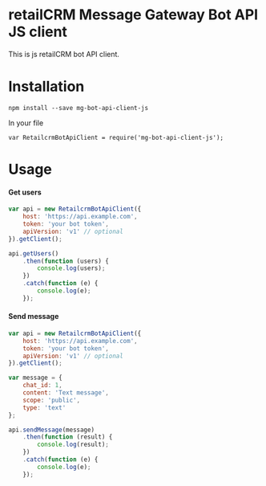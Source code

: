 # retailCRM Message Gateway Bot API JS client

This is js retailCRM bot API client.

# Installation
```
npm install --save mg-bot-api-client-js
```
In your file
```
var RetailcrmBotApiClient = require('mg-bot-api-client-js');
```
# Usage
#### Get users
```javascript
var api = new RetailcrmBotApiClient({
    host: 'https://api.example.com',
    token: 'your bot token',
    apiVersion: 'v1' // optional
}).getClient();

api.getUsers()
    .then(function (users) {
        console.log(users);
    })
    .catch(function (e) {
        console.log(e);
    });
```

#### Send message
```javascript
var api = new RetailcrmBotApiClient({
    host: 'https://api.example.com',
    token: 'your bot token',
    apiVersion: 'v1' // optional
}).getClient();

var message = {
    chat_id: 1,
    content: 'Text message',
    scope: 'public',
    type: 'text'
};

api.sendMessage(message)
    .then(function (result) {
        console.log(result);
    })
    .catch(function (e) {
        console.log(e);
    });
```
